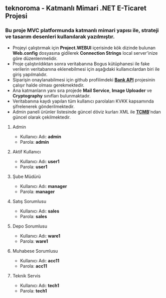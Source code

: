 ## [](https://drive.google.com/file/d/1hsQ8lp27LQPETSzDJa1_2iAF-KYMSE-N/view?usp=sharing) teknoroma - Katmanlı Mimari .NET E-Ticaret Projesi
### Bu proje MVC platformunda katmanlı mimari yapısı ile, strateji ve tasarım desenleri kullanılarak yazılmıştır. 
* Projeyi çalıştırmak için **Project.WEBUI** içerisinde kök dizinde bulunan **Web.config** dosyasına gidilerek **Connection Strings** local server'inize göre düzenlenmelidir.
* Proje çalıştırıldıktan sonra veritabanına Bogus kütüphanesi ile fake verilerin veritabanına eklenebilmesi için aşağıdaki kullanıcılardan biri ile giriş yapılmalıdır.     
* Siparişin onaylanabilmesi için github profilimdeki **[Bank API](https://github.com/andac-e/bank-api)** projesinin çalışır halde olması gerekmektedir. 
* Ana katmanların yanı sıra projede **Mail Service**, **Image Uploader** ve **Cryptography** sınıfları bulunmaktadır. 
* Veritabanına kaydı yapılan tüm kullanıcı parolaları KVKK kapsamında şifrelenerek gönderilmektedir.
* Admin paneli ürünler listesinde güncel döviz kurları XML ile **[TCMB](http://www.tcmb.gov.tr/kurlar/today.xml)**'ndan güncel olarak çekilmektedir.

1. Admin
      - Kullanıcı Adı: **admin**
      - Parola: **admin**
      
2. Aktif Kullanıcı
      - Kullanıcı Adı: **user1**
      - Parola: **user1**      
            
3. Şube Müdürü
      - Kullanıcı Adı: **manager**
      - Parola: **manager**
      
4. Satış Sorumlusu
      - Kullanıcı Adı: **sales**
      - Parola: **sales**
                  
5. Depo Sorumlusu
      - Kullanıcı Adı: **ware1**
      - Parola: **ware1**

6. Muhabese Sorumlusu
      - Kullanıcı Adı: **acc11**
      - Parola: **acc11**
      
7. Teknik Servis
      - Kullanıcı Adı: **tech1**
      - Parola: **tech1**
